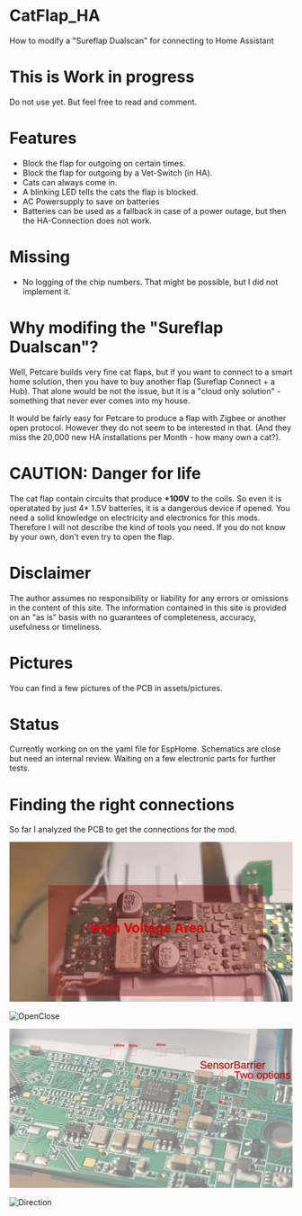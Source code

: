 # CatFlap_HA
How to modify a "Sureflap Dualscan" for connecting to Home Assistant

# This is Work in progress
Do not use yet. But feel free to read and comment.

# Features
- Block the flap for outgoing on certain times.
- Block the flap for outgoing by a Vet-Switch (in HA).
- Cats can always come in.
- A blinking LED tells the cats the flap is blocked.
- AC Powersupply to save on batteries
- Batteries can be used as a fallback in case of a power outage, but then the HA-Connection does not work.

# Missing
- No logging of the chip numbers.
	That might be possible, but I did not implement it.
# Why modifing the "Sureflap Dualscan"?
Well, Petcare builds very fine cat flaps, but if you want to connect to a
 smart home solution, then you have to buy another flap (Sureflap Connect + a Hub).
 That alone would be not the issue, but it is a "cloud only solution" - something that 
 never ever comes into my house.

 It would be fairly easy for Petcare to produce a flap with Zigbee or another open protocol. However they do not seem to be interested in that. (And they miss the 20,000 new HA installations per Month - how many own a cat?).

# CAUTION: Danger for life
The cat flap contain circuits that produce __+100V__ to the coils. So even it is operatated by just 4* 1.5V batteries, it is a dangerous device if opened. You need a solid knowledge on electricity and electronics for this mods.
Therefore I will not describe the kind of tools you need. If you do not know by your own, don't even try to open the flap.

# Disclaimer
The author assumes no responsibility or liability for any errors or omissions in the content of this site. The information contained in this site is provided on an "as is" basis with no guarantees of completeness, accuracy, usefulness or timeliness.

# Pictures
You can find a few pictures of the PCB in assets/pictures.

# Status
Currently working on on the yaml file for EspHome.
Schematics are close but need an internal review.
Waiting on a few electronic parts for further tests.

# Finding the right connections
So far I analyzed the PCB to get the connections for the mod.

![HighVoltage](assets/svg/HighVoltage.png)

![OpenClose](assets/svg/OpenClose.png)

![SensorBarrier](assets/svg/SensorBarrier.png)

![Direction](assets/svg/Direction.png)

